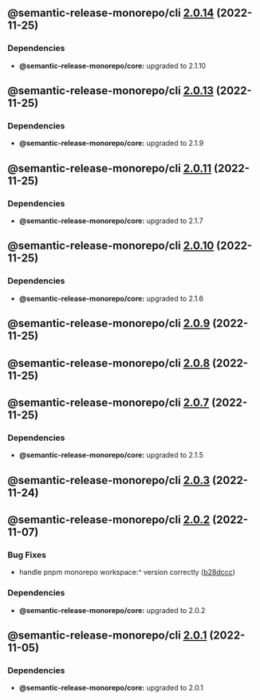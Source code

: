 ## @semantic-release-monorepo/cli [2.0.14](https://github.com/bubkoo/semantic-release-monorepo/compare/@semantic-release-monorepo/cli@2.0.13...@semantic-release-monorepo/cli@2.0.14) (2022-11-25)





### Dependencies

* **@semantic-release-monorepo/core:** upgraded to 2.1.10

## @semantic-release-monorepo/cli [2.0.13](https://github.com/bubkoo/semantic-release-monorepo/compare/@semantic-release-monorepo/cli@2.0.12...@semantic-release-monorepo/cli@2.0.13) (2022-11-25)





### Dependencies

* **@semantic-release-monorepo/core:** upgraded to 2.1.9

## @semantic-release-monorepo/cli [2.0.11](https://github.com/bubkoo/semantic-release-monorepo/compare/@semantic-release-monorepo/cli@2.0.10...@semantic-release-monorepo/cli@2.0.11) (2022-11-25)





### Dependencies

* **@semantic-release-monorepo/core:** upgraded to 2.1.7

## @semantic-release-monorepo/cli [2.0.10](https://github.com/bubkoo/semantic-release-monorepo/compare/@semantic-release-monorepo/cli@2.0.9...@semantic-release-monorepo/cli@2.0.10) (2022-11-25)





### Dependencies

* **@semantic-release-monorepo/core:** upgraded to 2.1.6

## @semantic-release-monorepo/cli [2.0.9](https://github.com/bubkoo/semantic-release-monorepo/compare/@semantic-release-monorepo/cli@2.0.8...@semantic-release-monorepo/cli@2.0.9) (2022-11-25)

## @semantic-release-monorepo/cli [2.0.8](https://github.com/bubkoo/semantic-release-monorepo/compare/@semantic-release-monorepo/cli@2.0.7...@semantic-release-monorepo/cli@2.0.8) (2022-11-25)

## @semantic-release-monorepo/cli [2.0.7](https://github.com/bubkoo/semantic-release-monorepo/compare/@semantic-release-monorepo/cli@2.0.6...@semantic-release-monorepo/cli@2.0.7) (2022-11-25)





### Dependencies

* **@semantic-release-monorepo/core:** upgraded to 2.1.5

## @semantic-release-monorepo/cli [2.0.3](https://github.com/bubkoo/semantic-release-monorepo/compare/@semantic-release-monorepo/cli@2.0.2...@semantic-release-monorepo/cli@2.0.3) (2022-11-24)

## @semantic-release-monorepo/cli [2.0.2](https://github.com/bubkoo/semantic-release-monorepo/compare/@semantic-release-monorepo/cli@2.0.1...@semantic-release-monorepo/cli@2.0.2) (2022-11-07)


### Bug Fixes

* handle pnpm monorepo workspace:^ version correctly ([b28dccc](https://github.com/bubkoo/semantic-release-monorepo/commit/b28dccc59aabe3660a2b7a50270ff930895e06b7))





### Dependencies

* **@semantic-release-monorepo/core:** upgraded to 2.0.2

## @semantic-release-monorepo/cli [2.0.1](https://github.com/bubkoo/semantic-release-monorepo/compare/@semantic-release-monorepo/cli@2.0.0...@semantic-release-monorepo/cli@2.0.1) (2022-11-05)





### Dependencies

* **@semantic-release-monorepo/core:** upgraded to 2.0.1
